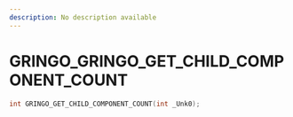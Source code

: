 ```yaml
---
description: No description available 
---
```


# GRINGO\_GRINGO_GET_CHILD_COMPONENT_COUNT

```cpp
int GRINGO_GET_CHILD_COMPONENT_COUNT(int _Unk0);
```